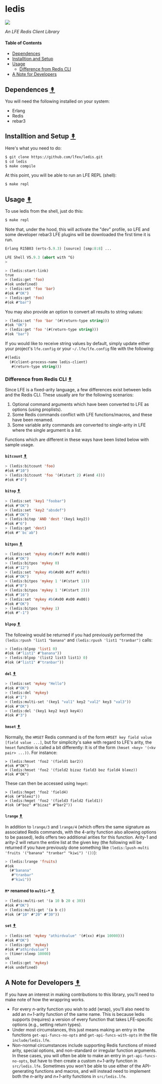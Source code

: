 # ledis

[![][lutil-logo]][lutil-logo-large]

[lutil-logo]: priv/images/ButterCrunchLettuce-2-small.png
[lutil-logo-large]: priv/images/ButterCrunchLettuce-2-large.png

*An LFE Redis Client Library*


#### Table of Contents

* [Dependences](#dependences-)
* [Installtion and Setup](#installtion-and-setup-)
* [Usage](#usage-)
  * [Difference from Redis CLI](#difference-from-redis-cli-)
* [A Note for Developers](#a-note-for-developers-)


## Dependences [&#x219F;](#table-of-contents)

You will need the following installed on your system:

* Erlang
* Redis
* rebar3


## Installtion and Setup [&#x219F;](#table-of-contents)

Here's what you need to do:

```bash
$ git clone https://github.com/lfex/ledis.git
$ cd ledis
$ make compile
```

At this point, you will be able to run an LFE REPL (shell):

```bash
$ make repl
```


## Usage [&#x219F;](#table-of-contents)

To use ledis from the shell, just do this:

```bash
$ make repl
```

Note that, under the hood, this will activate the "dev" profile, so LFE and
some developer rebar3 LFE plugins will be downloaded the first time it is run.

```cl
Erlang R15B03 (erts-5.9.3) [source] [smp:8:8] ...

LFE Shell V5.9.3 (abort with ^G)
>
```
```cl
> (ledis:start-link)
true
> (ledis:get 'foo)
#(ok undefined)
> (ledis:set 'foo 'bar)
#(ok #"OK")
> (ledis:get 'foo)
#(ok #"bar")
```

You may also provide an option to convert all results to string values:

```cl
> (ledis:set 'foo 'bar '(#(return-type string)))
#(ok "OK")
> (ledis:get 'foo '(#(return-type string)))
#(ok "bar")
```

If you would like to receive string values by default, simply update either
your project's ``lfe.config`` or your ``~/.lfe/lfe.config`` file with the
following:

```cl
#(ledis
  (#(client-process-name ledis-client)
   #(return-type string)))
```


### Difference from Redis CLI [&#x219F;](#table-of-contents)

Since LFE is a fixed-arity language, a few differences exist between ledis and
the Redis CLI. These usually are for the following scenarios:

1. Optional command arguments which have been converted to LFE as options (using
   proplists).
1. Some Redis commands conflict with LFE functions/macros, and these have been
   renamed.
1. Some variable arity commands are converted to single-arity in LFE where the
   single argument is a list.

Functions which are different in these ways have been listed below with sample
usage.

#### ``bitcount`` [&#x219F;](#table-of-contents)

```lisp
> (ledis:bitcount 'foo)
#(ok #"10")
> (ledis:bitcount 'foo '(#(start 2) #(end 4)))
#(ok #"4")
```

#### ``bitop`` [&#x219F;](#table-of-contents)

```lisp
> (ledis:set 'key1 "foobar")
#(ok #"OK")
> (ledis:set 'key2 "absdef")
#(ok #"OK")
> (ledis:bitop 'AND 'dest '(key1 key2))
#(ok #"6")
> (ledis:get 'dest)
#(ok #"`bc`ab")
```

#### ``bitpos`` [&#x219F;](#table-of-contents)

```lisp
> (ledis:set 'mykey #b(#xff #xf0 #x00))
#(ok #"OK")
> (ledis:bitpos 'mykey 0)
#(ok #"12")
> (ledis:set 'mykey #b(#x00 #xff #xf0))
#(ok #"OK")
> (ledis:bitpos 'mykey 1 '(#(start 1)))
#(ok #"8")
> (ledis:bitpos 'mykey 1 '(#(start 2)))
#(ok #"16")
> (ledis:set 'mykey #b(#x00 #x00 #x00))
#(ok #"OK")
> (ledis:bitpos 'mykey 1)
#(ok #"-1")
```

#### ``blpop`` [&#x219F;](#table-of-contents)

The following would be returned if you had previously performed the ``(ledis:rpush 'list1 "banana"`` and ``(ledis:rpush 'list1 "tranbar")`` calls:

```lisp
> (ledis:blpop 'list1 0)
#(ok (#"list1" #"banana"))
> (ledis:blpop '(list2 list3 list1) 0)
#(ok (#"list1" #"tranbar"))
```

#### ``del`` [&#x219F;](#table-of-contents)

```lisp
> (ledis:set 'mykey "Hello")
#(ok #"OK")
> (ledis:del 'mykey)
#(ok #"1")
> (ledis:multi-set '(key1 "val1" key2 "val2" key3 "val3"))
#(ok #"OK")
> (ledis:del '(key1 key2 key3 key4))
#(ok #"3")
```

#### ``hmset`` [&#x219F;](#table-of-contents)

Normally, the ``HMSET`` Redis command is of the form
``HMSET key field value [field value ...]``, but for simplicity's sake with
regard to LFE's arity, the ``hmset`` function is called a bit differently: It
is of the form ``(hmset <key> '(<kv pair> ...))``. For instance:

```lfe
> (ledis:hmset 'foo2 '(field1 bar2))
#(ok #"OK")
> (ledis:hmset 'foo2 '(field2 bizaz field3 boz field4 bleez))
#(ok #"OK")
```

These can then be accessed using ``hmget``:

```lfe
> (ledis:hmget 'foo2 'field4)
#(ok (#"bleez"))
> (ledis:hmget 'foo2 '(field3 field2 field1))
#(ok (#"boz" #"bizaz" #"bar2"))
```

#### ``lrange`` [&#x219F;](#table-of-contents)

In addition to ``lrange/3`` and ``lrange/4`` (which offers the same signature as
associated Redis commands, with the 4-arity function also allowing options to be
passed), ledis offers two additional arities for this function. Arity-1 and
arity-2 will return the entire list at the given key (the following will be
returned if you have previously done something like ``(ledis:lpush-multi 'fruits '("banana" "tranbar" "kiwi") '())``):

```lisp
> (ledis:lrange 'fruits)
#(ok
  (#"banana"
   #"tranbar"
   #"kiwi"))
```


#### ``M*`` renamed to ``multi-*`` [&#x219F;](#table-of-contents)

```lisp
> (ledis:multi-set '(a 10 b 20 c 30))
#(ok #"OK")
> (ledis:multi-get '(a b c))
#(ok (#"10" #"20" #"30"))
```


#### ``set`` [&#x219F;](#table-of-contents)

```lisp
> (ledis:set 'mykey "athirdvalue" '(#(xx) #(px 10000)))
#(ok #"OK")
> (ledis:get 'mykey)
#(ok #"athirdvalue")
> (timer:sleep 10000)
ok
> (ledis:get 'mykey)
#(ok undefined)
```


## A Note for Developers [&#x219F;](#table-of-contents)

If you have an interest in making contributions to this library, you'll need to
make note of how the wrappring works.

* For every *n*-arity function you wish to add (wrap), you'll also need to add
  an *n+1*-arity function of the same name. This is because ledis supports
  (requires) a version of every function that takes LFE-specific options (e.g.,
  setting return types).
* Under most circumstances, this just means making an entry in the functions
  ``get-api-funcs-no-opts`` and ``get-api-funcs-with-opts`` in the file
  ``include/ledis.lfe``.
* Non-normal circumstances include supporting Redis functions of mixed arity,
  special options, and non-standard or irregular function arguments. In these
  cases, you will often be able to make an entry in ``get-api-funcs-no-opts``,
  but have to then create a custom *n+1*-arity function in ``src/ledis.lfe``.
  Sometimes you won't be able to use either of the API-generating functions and
  macros, and will instead need to implement both the *n*-arity and *n+1*-arity
  functions in ``src/ledis.lfe``.
